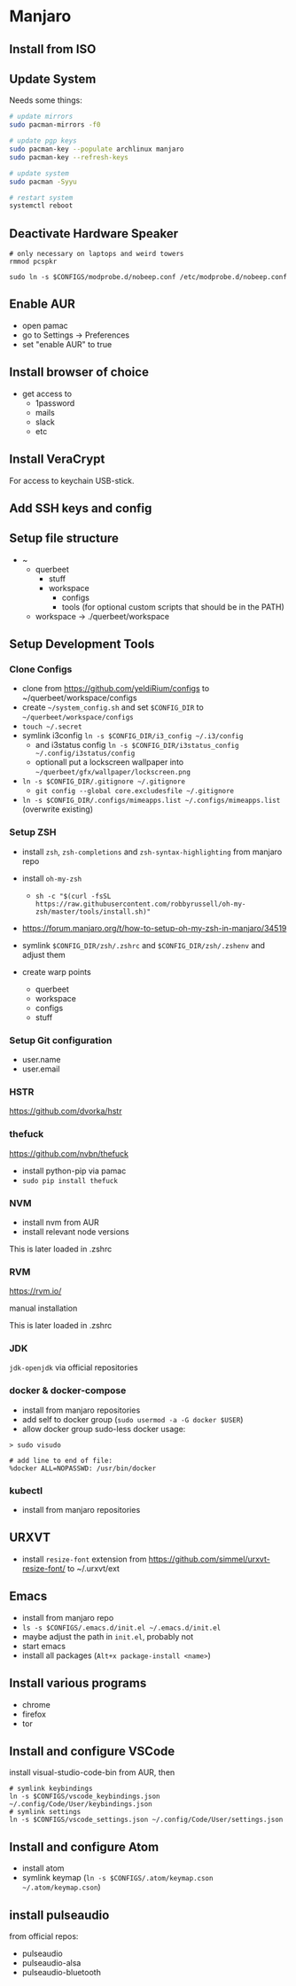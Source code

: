 # Manjaro

## Install from ISO

## Update System

Needs some things:
```bash
# update mirrors
sudo pacman-mirrors -f0

# update pgp keys
sudo pacman-key --populate archlinux manjaro
sudo pacman-key --refresh-keys

# update system
sudo pacman -Syyu

# restart system
systemctl reboot
```

## Deactivate Hardware Speaker

```
# only necessary on laptops and weird towers
rmmod pcspkr

sudo ln -s $CONFIGS/modprobe.d/nobeep.conf /etc/modprobe.d/nobeep.conf
```

## Enable AUR

- open pamac
- go to Settings -> Preferences
- set "enable AUR" to true

## Install browser of choice

- get access to
  - 1password
  - mails
  - slack
  - etc

## Install VeraCrypt

For access to keychain USB-stick.

## Add SSH keys and config

## Setup file structure

- ~
  - querbeet
    - stuff
    - workspace
      - configs
      - tools (for optional custom scripts that should be in the PATH)
  - workspace -> ./querbeet/workspace

## Setup Development Tools

### Clone Configs

- clone from https://github.com/yeldiRium/configs to ~/querbeet/workspace/configs
- create `~/system_config.sh` and set `$CONFIG_DIR` to `~/querbeet/workspace/configs`
- `touch ~/.secret`
- symlink i3config `ln -s $CONFIG_DIR/i3_config ~/.i3/config`
  - and i3status config `ln -s $CONFIG_DIR/i3status_config ~/.config/i3status/config`
  - optionall put a lockscreen wallpaper into `~/querbeet/gfx/wallpaper/lockscreen.png`
- `ln -s $CONFIG_DIR/.gitignore ~/.gitignore`
  - `git config --global core.excludesfile ~/.gitignore`
- `ln -s $CONFIG_DIR/.configs/mimeapps.list ~/.configs/mimeapps.list` (overwrite existing)

### Setup ZSH

- install `zsh`, `zsh-completions` and `zsh-syntax-highlighting` from manjaro repo
- install `oh-my-zsh`
  - `sh -c "$(curl -fsSL https://raw.githubusercontent.com/robbyrussell/oh-my-zsh/master/tools/install.sh)"`

- https://forum.manjaro.org/t/how-to-setup-oh-my-zsh-in-manjaro/34519
- symlink `$CONFIG_DIR/zsh/.zshrc` and `$CONFIG_DIR/zsh/.zshenv` and adjust them
- create warp points
  - querbeet
  - workspace
  - configs
  - stuff

### Setup Git configuration

- user.name
- user.email

### HSTR

https://github.com/dvorka/hstr

### thefuck

https://github.com/nvbn/thefuck

- install python-pip via pamac
- `sudo pip install thefuck`

### NVM

- install nvm from AUR
- install relevant node versions

This is later loaded in .zshrc

### RVM

https://rvm.io/

manual installation

This is later loaded in .zshrc

### JDK

`jdk-openjdk` via official repositories

### docker & docker-compose

- install from manjaro repositories
- add self to docker group (`sudo usermod -a -G docker $USER`)
- allow docker group sudo-less docker usage:

```
> sudo visudo

# add line to end of file:
%docker ALL=NOPASSWD: /usr/bin/docker
```

### kubectl

- install from manjaro repositories

## URXVT

- install `resize-font` extension from https://github.com/simmel/urxvt-resize-font/ to ~/.urxvt/ext

## Emacs

- install from manjaro repo
- `ls -s $CONFIGS/.emacs.d/init.el ~/.emacs.d/init.el`
- maybe adjust the path in `init.el`, probably not
- start emacs
- install all packages (`Alt+x package-install <name>`)

## Install various programs

- chrome
- firefox
- tor

## Install and configure VSCode

install visual-studio-code-bin from AUR, then

```
# symlink keybindings
ln -s $CONFIGS/vscode_keybindings.json ~/.config/Code/User/keybindings.json
# symlink settings
ln -s $CONFIGS/vscode_settings.json ~/.config/Code/User/settings.json
```

## Install and configure Atom

- install atom
- symlink keymap (`ln -s $CONFIGS/.atom/keymap.cson ~/.atom/keymap.cson`)

## install pulseaudio

from official repos:

- pulseaudio
- pulseaudio-alsa
- pulseaudio-bluetooth
